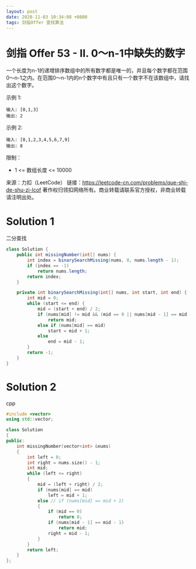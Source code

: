 ```yaml
---
layout: post
date: 2020-11-03 10:34:08 +0800
tags: 剑指Offer 查找算法
---
```


# 剑指 Offer 53 - II. 0～n-1中缺失的数字

一个长度为n-1的递增排序数组中的所有数字都是唯一的，并且每个数字都在范围0～n-1之内。在范围0～n-1内的n个数字中有且只有一个数字不在该数组中，请找出这个数字。

示例 1:
```
输入: [0,1,3]
输出: 2
```
示例 2:
```
输入: [0,1,2,3,4,5,6,7,9]
输出: 8
```
限制：
+ 1 <= 数组长度 <= 10000

来源：力扣（LeetCode）
链接：https://leetcode-cn.com/problems/que-shi-de-shu-zi-lcof
著作权归领扣网络所有。商业转载请联系官方授权，非商业转载请注明出处。

# Solution 1
二分查找  
``` java
class Solution {
    public int missingNumber(int[] nums) {
        int index = binarySearchMissing(nums, 0, nums.length - 1);
        if (index == -1)
            return nums.length;
        return index;
    }

    private int binarySearchMissing(int[] nums, int start, int end) {
        int mid = 0;
        while (start <= end) {
            mid = (start + end) / 2;
            if (nums[mid] != mid && (mid == 0 || nums[mid - 1] == mid - 1))
                return mid;
            else if (nums[mid] == mid)
                start = mid + 1;
            else
                end = mid - 1;
        }
        return -1;
    }
}
```

# Solution 2
cpp  
``` cpp
#include <vector>
using std::vector;

class Solution
{
public:
    int missingNumber(vector<int> &nums)
    {
        int left = 0;
        int right = nums.size() - 1;
        int mid;
        while (left <= right)
        {
            mid = (left + right) / 2;
            if (nums[mid] == mid)
                left = mid + 1;
            else // if (nums[mid] == mid + 1)
            {
                if (mid == 0)
                    return 0;
                if (nums[mid - 1] == mid - 1)
                    return mid;
                right = mid - 1;
            }
        }
        return left;
    }
};
```